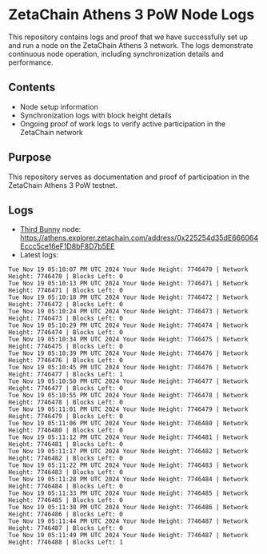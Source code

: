 # ZetaChain Athens 3 PoW Node Logs
This repository contains logs and proof that we have successfully set up and run a node on the ZetaChain Athens 3 network. The logs demonstrate continuous node operation, including synchronization details and performance.

## Contents
- Node setup information
- Synchronization logs with block height details
- Ongoing proof of work logs to verify active participation in the ZetaChain network

## Purpose
This repository serves as documentation and proof of participation in the ZetaChain Athens 3 PoW testnet.

## Logs

- [Third Bunny](https://thirdbunny.xyz/) node: https://athens.explorer.zetachain.com/address/0x225254d35dE666064Eccc5ce16eF1D8bF8D7b5EE
- Latest logs:
```
Tue Nov 19 05:10:07 PM UTC 2024 Your Node Height: 7746470 | Network Height: 7746470 | Blocks Left: 0
Tue Nov 19 05:10:13 PM UTC 2024 Your Node Height: 7746471 | Network Height: 7746471 | Blocks Left: 0
Tue Nov 19 05:10:18 PM UTC 2024 Your Node Height: 7746472 | Network Height: 7746472 | Blocks Left: 0
Tue Nov 19 05:10:24 PM UTC 2024 Your Node Height: 7746473 | Network Height: 7746473 | Blocks Left: 0
Tue Nov 19 05:10:29 PM UTC 2024 Your Node Height: 7746474 | Network Height: 7746474 | Blocks Left: 0
Tue Nov 19 05:10:34 PM UTC 2024 Your Node Height: 7746475 | Network Height: 7746475 | Blocks Left: 0
Tue Nov 19 05:10:39 PM UTC 2024 Your Node Height: 7746476 | Network Height: 7746476 | Blocks Left: 0
Tue Nov 19 05:10:45 PM UTC 2024 Your Node Height: 7746476 | Network Height: 7746477 | Blocks Left: 1
Tue Nov 19 05:10:50 PM UTC 2024 Your Node Height: 7746477 | Network Height: 7746477 | Blocks Left: 0
Tue Nov 19 05:10:55 PM UTC 2024 Your Node Height: 7746478 | Network Height: 7746478 | Blocks Left: 0
Tue Nov 19 05:11:01 PM UTC 2024 Your Node Height: 7746479 | Network Height: 7746479 | Blocks Left: 0
Tue Nov 19 05:11:06 PM UTC 2024 Your Node Height: 7746480 | Network Height: 7746480 | Blocks Left: 0
Tue Nov 19 05:11:12 PM UTC 2024 Your Node Height: 7746481 | Network Height: 7746481 | Blocks Left: 0
Tue Nov 19 05:11:17 PM UTC 2024 Your Node Height: 7746482 | Network Height: 7746482 | Blocks Left: 0
Tue Nov 19 05:11:22 PM UTC 2024 Your Node Height: 7746483 | Network Height: 7746483 | Blocks Left: 0
Tue Nov 19 05:11:28 PM UTC 2024 Your Node Height: 7746484 | Network Height: 7746484 | Blocks Left: 0
Tue Nov 19 05:11:33 PM UTC 2024 Your Node Height: 7746485 | Network Height: 7746485 | Blocks Left: 0
Tue Nov 19 05:11:38 PM UTC 2024 Your Node Height: 7746486 | Network Height: 7746486 | Blocks Left: 0
Tue Nov 19 05:11:44 PM UTC 2024 Your Node Height: 7746487 | Network Height: 7746487 | Blocks Left: 0
Tue Nov 19 05:11:49 PM UTC 2024 Your Node Height: 7746487 | Network Height: 7746488 | Blocks Left: 1
```
